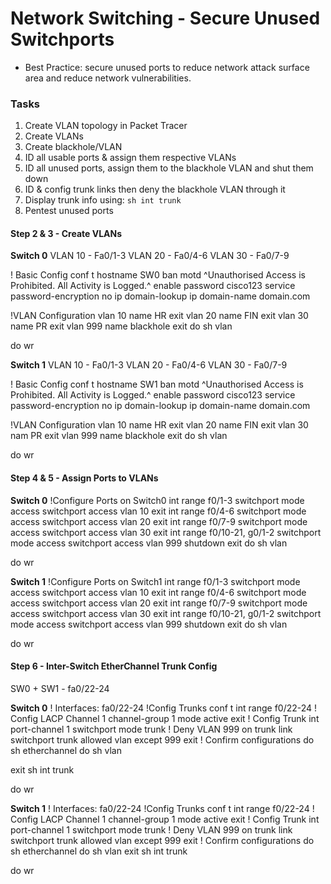 # Network Switching - Secure Unused Switchports

+ Best Practice: secure unused ports to reduce network attack surface area and reduce network vulnerabilities.


### Tasks
1. Create VLAN topology in Packet Tracer
2. Create VLANs
3. Create blackhole/VLAN
4. ID all usable ports & assign them respective VLANs
5. ID all unused ports, assign them to the blackhole VLAN and shut them down
6. ID & config trunk links then deny the blackhole VLAN through it
7. Display trunk info using: `sh int trunk`
8. Pentest unused ports

#### Step 2 & 3 - Create VLANs
**Switch 0**
VLAN 10 - Fa0/1-3
VLAN 20 - Fa0/4-6
VLAN 30 - Fa0/7-9

! Basic Config
conf t
hostname SW0
ban motd ^Unauthorised Access is Prohibited. All Activity is Logged.^
enable password cisco123
service password-encryption
no ip domain-lookup
ip domain-name domain.com

!VLAN Configuration
vlan 10
name HR
exit
vlan 20
name FIN
exit
vlan 30
name PR
exit
vlan 999
name blackhole
exit
do sh vlan

do wr


**Switch 1**
VLAN 10 - Fa0/1-3
VLAN 20 - Fa0/4-6
VLAN 30 - Fa0/7-9

! Basic Config
conf t
hostname SW1
ban motd ^Unauthorised Access is Prohibited. All Activity is Logged.^
enable password cisco123
service password-encryption
no ip domain-lookup
ip domain-name domain.com

!VLAN Configuration
vlan 10
name HR
exit
vlan 20
name FIN
exit
vlan 30
nam PR
exit
vlan 999
name blackhole
exit
do sh vlan

do wr



#### Step 4 & 5 - Assign Ports to VLANs
**Switch 0**
!Configure Ports on Switch0
int range f0/1-3
switchport mode access
switchport access vlan 10
exit
int range f0/4-6
switchport mode access
switchport access vlan 20
exit
int range f0/7-9
switchport mode access
switchport access vlan 30
exit
int range f0/10-21, g0/1-2
switchport mode access
switchport access vlan 999
shutdown
exit
do sh vlan

do wr

**Switch 1**
!Configure Ports on Switch1
int range f0/1-3
switchport mode access
switchport access vlan 10
exit
int range f0/4-6
switchport mode access
switchport access vlan 20
exit
int range f0/7-9
switchport mode access
switchport access vlan 30
exit
int range f0/10-21, g0/1-2
switchport mode access
switchport access vlan 999
shutdown
exit
do sh vlan

do wr



#### Step 6 - Inter-Switch EtherChannel Trunk Config
SW0 + SW1 - fa0/22-24

**Switch 0**
! Interfaces: fa0/22-24
!Config Trunks
conf t
int range f0/22-24
! Config LACP Channel 1
channel-group 1 mode active
exit
! Config Trunk
int port-channel 1
switchport mode trunk
! Deny VLAN 999 on trunk link
switchport trunk allowed vlan except 999
exit
! Confirm  configurations
do sh etherchannel
do sh vlan

exit
sh int trunk

do wr


**Switch 1**
! Interfaces: fa0/22-24
!Config Trunks
conf t
int range f0/22-24
! Config LACP Channel 1
channel-group 1 mode active
exit
! Config Trunk
int port-channel 1
switchport mode trunk
! Deny VLAN 999 on trunk link
switchport trunk allowed vlan except 999
exit
! Confirm  configurations
do sh etherchannel
do sh vlan
exit
sh int trunk

do wr

